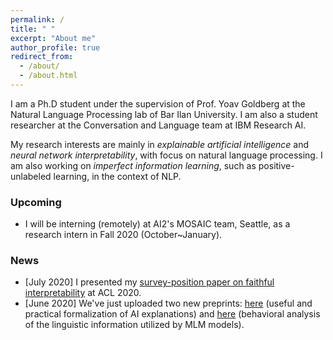 ```yaml
---
permalink: /
title: " "
excerpt: "About me"
author_profile: true
redirect_from: 
  - /about/
  - /about.html
---
```


I am a Ph.D student under the supervision of Prof. Yoav Goldberg at the Natural Language Processing lab of Bar Ilan University. I am also a student researcher at the Conversation and Language team at IBM Research AI.

My research interests are mainly in *explainable artificial intelligence* and *neural network interpretability*, with focus on natural language processing. I am also working on *imperfect information learning*, such as positive-unlabeled learning, in the context of NLP.

### Upcoming

* I will be interning (remotely) at AI2's MOSAIC team, Seattle, as a research intern in Fall 2020 (October~January).

### News

* [July 2020] I presented my [survey-position paper on faithful interpretability](https://arxiv.org/abs/2004.03685) at ACL 2020. 
* [June 2020] We've just uploaded two new preprints: [here](https://arxiv.org/abs/2006.01067) (useful and practical formalization of AI explanations) and [here](https://arxiv.org/abs/2006.00995) (behavioral analysis of the linguistic information utilized by MLM models).


